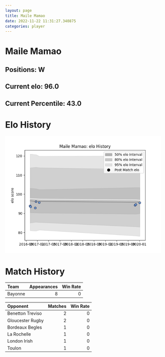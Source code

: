 ```yaml
---  
layout: page  
title: Maile Mamao  
date: 2022-11-22 11:31:27.340875  
categories: player  
---
```

# Maile Mamao

## Positions: W

## Current elo: 96.0

## Current Percentile: 43.0

# Elo History


![elo history](history_MaileMamao.png)
# Match History


| Team    |   Appearances |   Win Rate |
|:--------|--------------:|-----------:|
| Bayonne |             8 |          0 |

| Opponent         |   Matches |   Win Rate |
|:-----------------|----------:|-----------:|
| Benetton Treviso |         2 |          0 |
| Gloucester Rugby |         2 |          0 |
| Bordeaux Begles  |         1 |          0 |
| La Rochelle      |         1 |          0 |
| London Irish     |         1 |          0 |
| Toulon           |         1 |          0 |